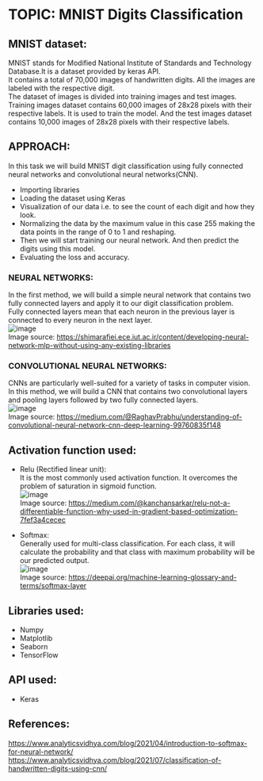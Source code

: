 # TOPIC: MNIST Digits Classification<br>

## MNIST dataset:<br>
MNIST stands for Modified National Institute of Standards and Technology Database.It is a dataset provided by keras API.<br>
It contains a total of 70,000 images of handwritten digits. All the images are labeled with the respective digit. <br>
The dataset of images is divided into training images and test images. Training images dataset contains 60,000 images of 28x28 pixels with their respective labels. It is used to train the model. And the test images dataset contains 10,000 images of 28x28 pixels with their respective labels.<br>

## APPROACH:<br>
In this task we will build MNIST digit classification using fully connected neural networks and convolutional neural networks(CNN).<br>
* Importing libraries
* Loading the dataset using Keras
* Visualization of our data i.e. to see the count of each digit and how they look.
* Normalizing the data by the maximum value in this case 255 making the data points in the range of 0 to 1 and reshaping.
* Then we will start training our neural network. And then predict the digits using this model.
* Evaluating the loss and accuracy.

### NEURAL NETWORKS:<br>
In the first method, we will build a simple neural network that contains two fully connected layers and apply it to our digit classification problem.<br>
Fully connected layers mean that each neuron in the previous layer is connected to every neuron in the next layer.<br>
![image](https://user-images.githubusercontent.com/89564985/136039461-89697f8f-6763-4fb6-bce5-f0e7698530ca.png)<br>
Image source: https://shimarafiei.ece.iut.ac.ir/content/developing-neural-network-mlp-without-using-any-existing-libraries<br>

### CONVOLUTIONAL NEURAL NETWORKS:<br>
CNNs are particularly well-suited for a variety of tasks in computer vision.<br>
In this method, we will build a CNN that contains two convolutional layers and pooling layers followed by two fully connected layers.<br>
![image](https://user-images.githubusercontent.com/89564985/136039164-3cefbd94-2c75-4004-866d-64829cc69e92.png)<br>
Image source: https://medium.com/@RaghavPrabhu/understanding-of-convolutional-neural-network-cnn-deep-learning-99760835f148<br>

## Activation function used:<br>
* Relu (Rectified linear unit):<br> 
It is the most commonly used activation function. It overcomes the problem of saturation in sigmoid function.<br>
![image](https://user-images.githubusercontent.com/89564985/136036373-28162ca8-cfa0-4a0f-bfbe-3f7039f6e0d5.png)<br>
Image source: https://medium.com/@kanchansarkar/relu-not-a-differentiable-function-why-used-in-gradient-based-optimization-7fef3a4cecec<br>

* Softmax:<br>
Generally used for multi-class classification. For each class, it will calculate the probability and that class with maximum probability will be our predicted output.<br>
![image](https://user-images.githubusercontent.com/89564985/136036688-882c3655-9e6f-47bc-9e7a-c6037e697f2c.png)<br>
Image source: https://deepai.org/machine-learning-glossary-and-terms/softmax-layer<br>

## Libraries used:
* Numpy
* Matplotlib
* Seaborn
* TensorFlow

## API used:
* Keras

## References:
https://www.analyticsvidhya.com/blog/2021/04/introduction-to-softmax-for-neural-network/<br>
https://www.analyticsvidhya.com/blog/2021/07/classification-of-handwritten-digits-using-cnn/<br>
